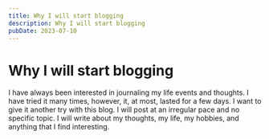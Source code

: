 ```yaml
---
title: Why I will start blogging
description: Why I will start blogging
pubDate: 2023-07-10
---
```


# Why I will start blogging

I have always been interested in journaling my life events and thoughts. I have tried it many times, however, it, at most, lasted for a few days. I want to give it another try with this blog. I will post at an irregular pace and no specific topic. I will write about my thoughts, my life, my hobbies, and anything that I find interesting.
